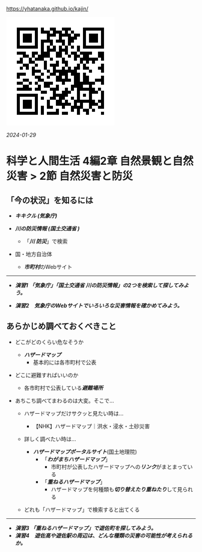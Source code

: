 https://yhatanaka.github.io/kajin/

<img src="QR_343148.png" title="" alt="QR_343148.png" data-align="right">

*2024-01-29*

# 科学と人間生活 4編2章 自然景観と自然災害 > 2節 自然災害と防災



## 「今の状況」を知るには

- ***キキクル (気象庁)***

- ***川の防災情報 (国土交通省 )***
  - 「***川  防災***」で検索
  
- 国・地方自治体
  
  - ***市町村***のWebサイト

------

- ***演習1 「気象庁」「国土交通省  川の防災情報」の2つを検索して探してみよう。***

- ***演習2　気象庁のWebサイトでいろいろな災害情報を確かめてみよう。***





## あらかじめ調べておくべきこと

- どこがどのくらい危なそうか
  
  - ***ハザードマップ***
    - 基本的には各市町村で公表
  
- どこに避難すればいいのか
  
  - 各市町村で公表している***避難場所***

- あちこち調べてまわるのは大変。そこで…
  
  - ハザードマップだけサクッと見たい時は…
    
    - 【NHK】ハザードマップ｜洪水・浸水・土砂災害
  
  - 詳しく調べたい時は…
    - ***ハザードマップポータルサイト***(国土地理院)
      - 「***わがまちハザードマップ***」
        - 市町村が公表したハザードマップへの***リンク***がまとまっている
      - 「***重ねるハザードマップ***」
        - ハザードマップを何種類も***切り替えたり重ねたり***して見られる
    
  - どれも「ハザードマップ」で検索すると出てくる

---

- ***演習3 「重ねるハザードマップ」で遊佐町を探してみよう。***
- ***演習4　遊佐高や遊佐駅の周辺は、どんな種類の災害の可能性が考えられるか。***



